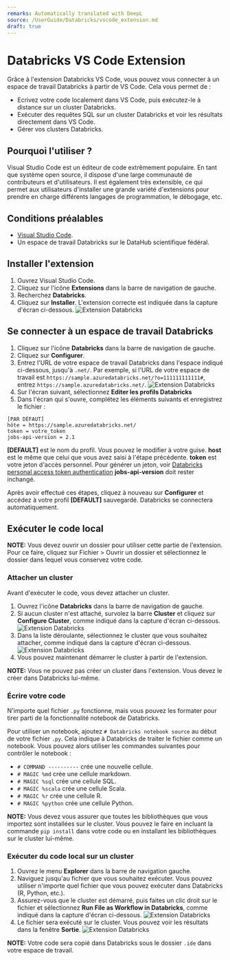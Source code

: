 ```yaml
---
remarks: Automatically translated with DeepL
source: /UserGuide/Databricks/vscode_extension.md
draft: true
---
```


# Databricks VS Code Extension

Grâce à l'extension Databricks VS Code, vous pouvez vous connecter à un espace de travail Databricks à partir de VS Code. Cela vous permet de :

* Ecrivez votre code localement dans VS Code, puis exécutez-le à distance sur un cluster Databricks.
* Exécuter des requêtes SQL sur un cluster Databricks et voir les résultats directement dans VS Code.
* Gérer vos clusters Databricks.

## Pourquoi l'utiliser ?

Visual Studio Code est un éditeur de code extrêmement populaire. En tant que système open source, il dispose d'une large communauté de contributeurs et d'utilisateurs. Il est également très extensible, ce qui permet aux utilisateurs d'installer une grande variété d'extensions pour prendre en charge différents langages de programmation, le débogage, etc.

## Conditions préalables

* [Visual Studio Code](https://code.visualstudio.com/).
* Un espace de travail Databricks sur le DataHub scientifique fédéral.

## Installer l'extension

1. Ouvrez Visual Studio Code.
1. Cliquez sur l'icône **Extensions** dans la barre de navigation de gauche.
1. Recherchez **Databricks**.
1. Cliquez sur **Installer**. L'extension correcte est indiquée dans la capture d'écran ci-dessous.
![Extension Databricks](/api/docs/UserGuide/Databricks/vscode_databricks_1.png)

## Se connecter à un espace de travail Databricks

1. Cliquez sur l'icône **Databricks** dans la barre de navigation de gauche.
1. Cliquez sur **Configurer**.
1. Entrez l'URL de votre espace de travail Databricks dans l'espace indiqué ci-dessous, jusqu'à `.net/`. Par exemple, si l'URL de votre espace de travail est `https://sample.azuredatabricks.net/?o=111111111111#`, entrez `https://sample.azuredatabricks.net/`.
![Extension Databricks](/api/docs/UserGuide/Databricks/vscode_databricks_2.png)
1. Sur l'écran suivant, sélectionnez **Editer les profils Databricks**
1. Dans l'écran qui s'ouvre, complétez les éléments suivants et enregistrez le fichier :
```
[PAR DÉFAUT]
hôte = https://sample.azuredatabricks.net/
token = votre_token
jobs-api-version = 2.1
```
**[DEFAULT]** est le nom du profil. Vous pouvez le modifier à votre guise.
**host** est le même que celui que vous avez saisi à l'étape précédente.
**token** est votre jeton d'accès personnel. Pour générer un jeton, voir [Databricks personal access token authentication](https://docs.databricks.com/en/dev-tools/auth.html#databricks-personal-access-token-authentication)
**jobs-api-version** doit rester inchangé.

Après avoir effectué ces étapes, cliquez à nouveau sur **Configurer** et accédez à votre profil **[DEFAULT]** sauvegardé. Databricks se connectera automatiquement.

## Exécuter le code local

**NOTE:** Vous devez ouvrir un dossier pour utiliser cette partie de l'extension. Pour ce faire, cliquez sur Fichier > Ouvrir un dossier et sélectionnez le dossier dans lequel vous conservez votre code.

### Attacher un cluster

Avant d'exécuter le code, vous devez attacher un cluster.

1. Ouvrez l'icône **Databricks** dans la barre de navigation de gauche.
1. Si aucun cluster n'est attaché, survolez la barre **Cluster** et cliquez sur **Configure Cluster**, comme indiqué dans la capture d'écran ci-dessous.
![Extension Databricks](/api/docs/UserGuide/Databricks/vscode_databricks_3.png)
1. Dans la liste déroulante, sélectionnez le cluster que vous souhaitez attacher, comme indiqué dans la capture d'écran ci-dessous.
![Extension Databricks](/api/docs/UserGuide/Databricks/vscode_databricks_4.png)
1. Vous pouvez maintenant démarrer le cluster à partir de l'extension.

**NOTE:** Vous ne pouvez pas créer un cluster dans l'extension. Vous devez le créer dans Databricks lui-même.

### Écrire votre code

N'importe quel fichier `.py` fonctionne, mais vous pouvez les formater pour tirer parti de la fonctionnalité notebook de Databricks.

Pour utiliser un notebook, ajoutez `# Databricks notebook source` au début de votre fichier `.py`. Cela indique à Databricks de traiter le fichier comme un notebook. Vous pouvez alors utiliser les commandes suivantes pour contrôler le notebook :

* `# COMMAND ----------` crée une nouvelle cellule.
* `# MAGIC %md` crée une cellule markdown.
* `# MAGIC %sql` crée une cellule SQL.
* `# MAGIC %scala` crée une cellule Scala.
* `# MAGIC %r` crée une cellule R.
* `# MAGIC %python` crée une cellule Python.

**NOTE:** Vous devez vous assurer que toutes les bibliothèques que vous importez sont installées sur le cluster. Vous pouvez le faire en incluant la commande `pip install` dans votre code ou en installant les bibliothèques sur le cluster lui-même.

### Exécuter du code local sur un cluster

1. Ouvrez le menu **Explorer** dans la barre de navigation gauche.
1. Naviguez jusqu'au fichier que vous souhaitez exécuter. Vous pouvez utiliser n'importe quel fichier que vous pouvez exécuter dans Databricks (R, Python, etc.).
1. Assurez-vous que le cluster est démarré, puis faites un clic droit sur le fichier et sélectionnez **Run File as Workflow in Databricks**, comme indiqué dans la capture d'écran ci-dessous.
![Extension Databricks](/api/docs/UserGuide/Databricks/vscode_databricks_5.png)
1. Le fichier sera exécuté sur le cluster. Vous pouvez voir les résultats dans la fenêtre **Sortie**.
![Extension Databricks](/api/docs/UserGuide/Databricks/vscode_databricks_6.png)

**NOTE:** Votre code sera copié dans Databricks sous le dossier `.ide` dans votre espace de travail.

